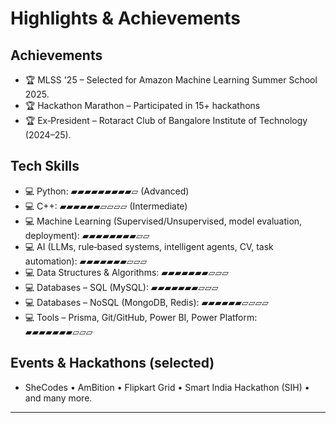 # Highlights & Achievements

## Achievements

- 🏆 MLSS '25 – Selected for Amazon Machine Learning Summer School 2025.
- 🏆 Hackathon Marathon – Participated in 15+ hackathons 
- 🏆 Ex‑President – Rotaract Club of Bangalore Institute of Technology (2024–25).

## Tech Skills

- 💻 Python: ▰▰▰▰▰▰▰▰▰▱ (Advanced)
- 💻 C++: ▰▰▰▰▰▰▱▱▱▱ (Intermediate)
- 💻 Machine Learning (Supervised/Unsupervised, model evaluation, deployment): ▰▰▰▰▰▰▰▰▱▱
- 💻 AI (LLMs, rule‑based systems, intelligent agents, CV, task automation): ▰▰▰▰▰▰▰▱▱▱
- 💻 Data Structures & Algorithms: ▰▰▰▰▰▰▰▱▱▱
- 💻 Databases – SQL (MySQL): ▰▰▰▰▰▰▰▱▱▱
- 💻 Databases – NoSQL (MongoDB, Redis): ▰▰▰▰▰▰▱▱▱▱
- 💻 Tools – Prisma, Git/GitHub, Power BI, Power Platform: ▰▰▰▰▰▰▰▱▱▱

## Events & Hackathons (selected)

- SheCodes • AmBition • Flipkart Grid • Smart India Hackathon (SIH) • and many more.

---
